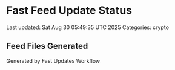 # Fast Feed Update Status
Last updated: Sat Aug 30 05:49:35 UTC 2025
Categories: crypto

## Feed Files Generated

Generated by Fast Updates Workflow
